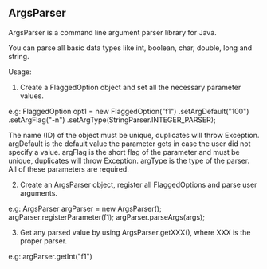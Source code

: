 ## ArgsParser


ArgsParser is a command line argument parser library for Java.

You can parse all basic data types like int, boolean, char, double, long and string.


Usage:
1) Create a FlaggedOption object and set all the necessary parameter values.


e.g: 
    FlaggedOption opt1 = new FlaggedOption("f1")
    		.setArgDefault("100") 
    		.setArgFlag("-n")
    		.setArgType(StringParser.INTEGER_PARSER);



The name (ID) of the object must be unique, duplicates will throw Exception.
argDefault is the default value the parameter gets in case the user did not specify a value.
argFlag is the short flag of the parameter and must be unique, duplicates will throw Exception.
argType is the type of the parser.
All of these parameters are required.




2) Create an ArgsParser object, register all FlaggedOptions and parse user arguments.


e.g:
	ArgsParser argParser = new ArgsParser();
	argParser.registerParameter(f1);
	argParser.parseArgs(args);
	
	
3) Get any parsed value by using ArgsParser.getXXX(), where XXX is the proper parser.


e.g:
    argParser.getInt("f1")

        
